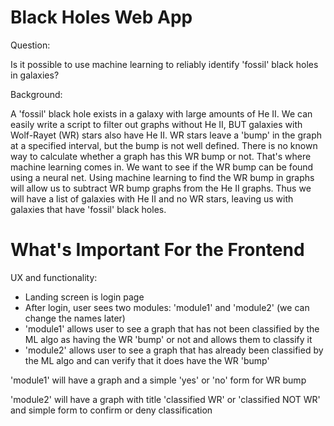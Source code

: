 # Black Holes Web App

Question:

Is it possible to use machine learning to reliably identify 'fossil' black holes in galaxies?

Background:

A 'fossil' black hole exists in a galaxy with large amounts of He II. We can easily write a script to 
filter out graphs without He II, BUT galaxies with Wolf-Rayet (WR) stars also have He II. WR stars leave a 
'bump' in the graph at a specified interval, but the bump is not well defined. There is no known way to calculate 
whether a graph has this WR bump or not. That's where machine learning comes in. We want to see if the WR bump can 
be found using a neural net. Using machine learning to find the WR bump in graphs will allow us to subtract WR bump 
graphs from the He II graphs. Thus we will have a list of galaxies with He II and no WR stars, leaving us with galaxies 
that have 'fossil' black holes.

# What's Important For the Frontend

UX and functionality:

  - Landing screen is login page
  - After login, user sees two modules: 'module1' and 'module2' (we can change the names later)
  - 'module1' allows user to see a graph that has not been classified by the ML algo as having the WR 'bump' or not and allows them to classify it
  - 'module2' allows user to see a graph that has already been classified by the ML algo and can verify that 
  it does have the WR 'bump'
 
'module1' will have a graph and a simple 'yes' or 'no' form for WR bump

'module2' will have a graph with title 'classified WR' or 'classified NOT WR' and simple form to confirm or deny
classification
